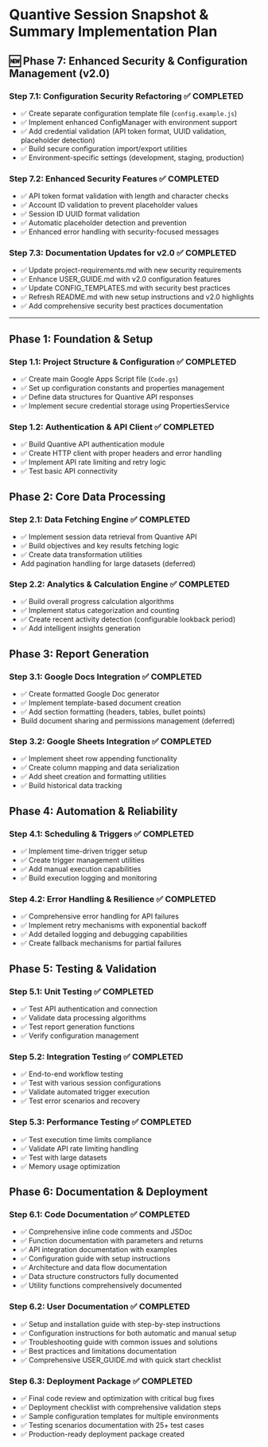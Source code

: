 # Quantive Session Snapshot & Summary Implementation Plan

## **🆕 Phase 7: Enhanced Security & Configuration Management (v2.0)**

### **Step 7.1: Configuration Security Refactoring** ✅ COMPLETED
- ✅ Create separate configuration template file (`config.example.js`)
- ✅ Implement enhanced ConfigManager with environment support
- ✅ Add credential validation (API token format, UUID validation, placeholder detection)
- ✅ Build secure configuration import/export utilities
- ✅ Environment-specific settings (development, staging, production)

### **Step 7.2: Enhanced Security Features** ✅ COMPLETED
- ✅ API token format validation with length and character checks
- ✅ Account ID validation to prevent placeholder values
- ✅ Session ID UUID format validation
- ✅ Automatic placeholder detection and prevention
- ✅ Enhanced error handling with security-focused messages

### **Step 7.3: Documentation Updates for v2.0** ✅ COMPLETED
- ✅ Update project-requirements.md with new security requirements
- ✅ Enhance USER_GUIDE.md with v2.0 configuration features
- ✅ Update CONFIG_TEMPLATES.md with security best practices
- ✅ Refresh README.md with new setup instructions and v2.0 highlights
- ✅ Add comprehensive security best practices documentation

---

## **Phase 1: Foundation & Setup**

### **Step 1.1: Project Structure & Configuration** ✅ COMPLETED
- ✅ Create main Google Apps Script file (`Code.gs`)
- ✅ Set up configuration constants and properties management
- ✅ Define data structures for Quantive API responses
- ✅ Implement secure credential storage using PropertiesService

### **Step 1.2: Authentication & API Client** ✅ COMPLETED
- ✅ Build Quantive API authentication module
- ✅ Create HTTP client with proper headers and error handling
- ✅ Implement API rate limiting and retry logic
- ✅ Test basic API connectivity

## **Phase 2: Core Data Processing**

### **Step 2.1: Data Fetching Engine** ✅ COMPLETED
- ✅ Implement session data retrieval from Quantive API
- ✅ Build objectives and key results fetching logic  
- ✅ Create data transformation utilities
- Add pagination handling for large datasets (deferred)

### **Step 2.2: Analytics & Calculation Engine** ✅ COMPLETED
- ✅ Build overall progress calculation algorithms
- ✅ Implement status categorization and counting
- ✅ Create recent activity detection (configurable lookback period)
- ✅ Add intelligent insights generation

## **Phase 3: Report Generation**

### **Step 3.1: Google Docs Integration** ✅ COMPLETED
- ✅ Create formatted Google Doc generator
- ✅ Implement template-based document creation
- ✅ Add section formatting (headers, tables, bullet points)
- Build document sharing and permissions management (deferred)

### **Step 3.2: Google Sheets Integration** ✅ COMPLETED
- ✅ Implement sheet row appending functionality
- ✅ Create column mapping and data serialization
- ✅ Add sheet creation and formatting utilities
- ✅ Build historical data tracking

## **Phase 4: Automation & Reliability**

### **Step 4.1: Scheduling & Triggers** ✅ COMPLETED
- ✅ Implement time-driven trigger setup
- ✅ Create trigger management utilities
- ✅ Add manual execution capabilities
- ✅ Build execution logging and monitoring

### **Step 4.2: Error Handling & Resilience** ✅ COMPLETED
- ✅ Comprehensive error handling for API failures
- ✅ Implement retry mechanisms with exponential backoff
- ✅ Add detailed logging and debugging capabilities
- ✅ Create fallback mechanisms for partial failures

## **Phase 5: Testing & Validation**

### **Step 5.1: Unit Testing** ✅ COMPLETED
- ✅ Test API authentication and connection
- ✅ Validate data processing algorithms
- ✅ Test report generation functions
- ✅ Verify configuration management

### **Step 5.2: Integration Testing** ✅ COMPLETED
- ✅ End-to-end workflow testing
- ✅ Test with various session configurations
- ✅ Validate automated trigger execution
- ✅ Test error scenarios and recovery

### **Step 5.3: Performance Testing** ✅ COMPLETED
- ✅ Test execution time limits compliance
- ✅ Validate API rate limiting handling
- ✅ Test with large datasets
- ✅ Memory usage optimization

## **Phase 6: Documentation & Deployment**

### **Step 6.1: Code Documentation** ✅ COMPLETED
- ✅ Comprehensive inline code comments and JSDoc
- ✅ Function documentation with parameters and returns
- ✅ API integration documentation with examples
- ✅ Configuration guide with setup instructions
- ✅ Architecture and data flow documentation
- ✅ Data structure constructors fully documented
- ✅ Utility functions comprehensively documented

### **Step 6.2: User Documentation** ✅ COMPLETED
- ✅ Setup and installation guide with step-by-step instructions
- ✅ Configuration instructions for both automatic and manual setup
- ✅ Troubleshooting guide with common issues and solutions
- ✅ Best practices and limitations documentation
- ✅ Comprehensive USER_GUIDE.md with quick start checklist

### **Step 6.3: Deployment Package** ✅ COMPLETED
- ✅ Final code review and optimization with critical bug fixes
- ✅ Deployment checklist with comprehensive validation steps
- ✅ Sample configuration templates for multiple environments
- ✅ Testing scenarios documentation with 25+ test cases
- ✅ Production-ready deployment package created